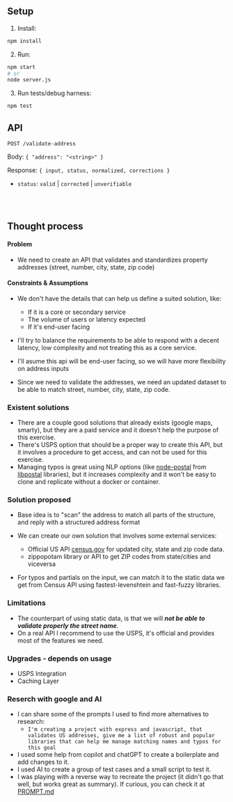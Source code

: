 ## Setup

1. Install:

```bash
npm install
```

2. Run:

```bash
npm start
# or
node server.js
```

3. Run tests/debug harness:

```bash
npm test
```

## API

`POST /validate-address`

Body: `{ "address": "<string>" }`

Response: `{ input, status, normalized, corrections }`

- `status`: `valid` | `corrected` | `unverifiable`

<br><br>

## Thought process

#### Problem

- We need to create an API that validates and standardizes property addresses (street, number, city, state, zip code)

#### Constraints & Assumptions

- We don't have the details that can help us define a suited solution, like:

  - If it is a core or secondary service
  - The volume of users or latency expected
  - If it's end-user facing

- I'll try to balance the requirements to be able to respond with a decent latency, low complexity and not treating this as a core service.
- I'll asume this api will be end-user facing, so we will have more flexibility on address inputs
- Since we need to validate the addresses, we need an updated dataset to be able to match street, number, city, state, zip code.

### Existent solutions

- There are a couple good solutions that already exists (google maps, smarty), but they are a paid service and it doesn't help the purpose of this exercise.
- There's USPS option that should be a proper way to create this API, but it involves a procedure to get access, and can not be used for this exercise.
- Managing typos is great using NLP options (like [node-postal](https://github.com/openvenues/node-postal) from [libpostal](https://github.com/openvenues/libpostal) libraries), but it increases complexity and it won't be easy to clone and replicate without a docker or container.

### Solution proposed

- Base idea is to "scan" the address to match all parts of the structure, and reply with a structured address format
- We can create our own solution that involves some external services:

  - Official US API [census.gov](https://www.census.gov/) for updated city, state and zip code data.
  - zippopotam library or API to get ZIP codes from state/cities and viceversa

- For typos and partials on the input, we can match it to the static data we get from Census API using fastest-levenshtein and fast-fuzzy libraries.

### Limitations

- The counterpart of using static data, is that we will **_not be able to validate properly the street name_**.
- On a real API I recommend to use the USPS, it's official and provides most of the features we need.

### Upgrades - depends on usage

- USPS Integration
- Caching Layer

### Reserch with google and AI

- I can share some of the prompts I used to find more alternatives to research:
  - `I'm creating a project with express and javascript, that validates US addresses, give me a list of robust and popular libraries that can help me manage matching names and typos for this goal`
- I used some help from copilot and chatGPT to create a boilerplate and add changes to it.
- I used AI to create a group of test cases and a small script to test it.
- I was playing with a reverse way to recreate the project (it didn't go that well, but works great as summary). If curious, you can check it at [PROMPT.md](./Prompt.md)

